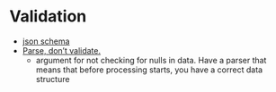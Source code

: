 Validation
==========

* [json schema](https://json-schema.org/)
* [Parse, don’t validate.](https://lexi-lambda.github.io/blog/2019/11/05/parse-don-t-validate/)
    * argument for not checking for nulls in data. Have a parser that means that before processing starts, you have a correct data structure

